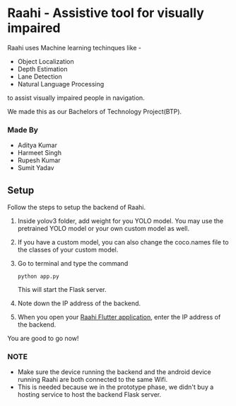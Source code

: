 # Raahi - Assistive tool for visually impaired

Raahi uses Machine learning techinques like -

- Object Localization
- Depth Estimation
- Lane Detection
- Natural Language Processing

to assist visually impaired people in navigation.

We made this as our Bachelors of Technology Project(BTP).

### Made By

- Aditya Kumar
- Harmeet Singh
- Rupesh Kumar
- Sumit Yadav

## Setup

Follow the steps to setup the backend of Raahi.

1. Inside yolov3 folder, add weight for you YOLO model. You may use the pretrained YOLO model or your own custom model as well.
2. If you have a custom model, you can also change the coco.names file to the classes of your custom model.
3. Go to terminal and type the command

   `python app.py`

   This will start the Flask server.

4. Note down the IP address of the backend.
5. When you open your [Raahi Flutter application](https://github.com/rkas123/BTP-final), enter the IP address of the backend.

You are good to go now!

### NOTE

- Make sure the device running the backend and the android device running Raahi are both connected to the same Wifi.
- This is needed because we in the prototype phase, we didn't buy a hosting service to host the backend Flask server.
